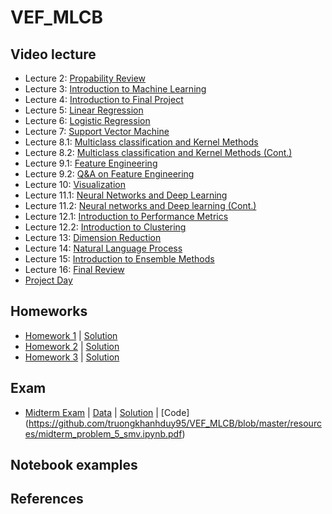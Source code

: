 # VEF_MLCB


## Video lecture
- Lecture 2: [Propability Review](https://www.youtube.com/watch?v=aQT7g52I2YI&feature=youtu.be)
- Lecture 3: [Introduction to Machine Learning](https://www.youtube.com/watch?v=XYRQB1TsH-w&feature=youtu.be)
- Lecture 4: [Introduction to Final Project](https://www.youtube.com/watch?v=Z0Ihn5jG-1k&feature=youtu.be)
- Lecture 5: [Linear Regression](https://www.youtube.com/watch?v=oKZ1vK28ybE&feature=youtu.be)
- Lecture 6: [Logistic Regression](https://www.youtube.com/watch?v=B8d7mOdJ50I&feature=youtu.be)
- Lecture 7: [Support Vector Machine](https://www.youtube.com/watch?v=ppAg282cVg0&feature=youtu.be)
- Lecture 8.1: [Multiclass classification and Kernel Methods](https://www.youtube.com/watch?v=x1hJMOqs3rc&feature=youtu.be)
- Lecture 8.2: [Multiclass classification and Kernel Methods (Cont.)](https://www.youtube.com/watch?v=gKdwaR1GP8w&feature=youtu.be)
- Lecture 9.1: [Feature Engineering](https://www.youtube.com/watch?v=_biUvLgHwkc&feature=youtu.be)
- Lecture 9.2: [Q&A on Feature Engineering](https://www.youtube.com/watch?v=RcFqx1vymPc&feature=youtu.be)
- Lecture 10: [Visualization](https://www.youtube.com/watch?v=Pm4UMgw5dA0&feature=youtu.be)
- Lecture 11.1: [Neural Networks and Deep Learning](https://www.youtube.com/watch?v=oQA6h6QYmpw&feature=youtu.be)
- Lecture 11.2: [Neural networks and Deep learning (Cont.)](https://www.youtube.com/watch?v=yMpaa-wiXXM&feature=youtu.be)
- Lecture 12.1: [Introduction to Performance Metrics](https://www.youtube.com/watch?v=H4UyJuNGF5Q&feature=youtu.be)
- Lecture 12.2: [Introduction to Clustering](https://www.youtube.com/watch?v=qZs4n0njxZ0&feature=youtu.be)
- Lecture 13: [Dimension Reduction](https://www.youtube.com/watch?v=h7GKyowYjVs&feature=youtu.be)
- Lecture 14: [Natural Language Process](https://www.youtube.com/watch?v=xHnH-njHpJg&feature=youtu.be)
- Lecture 15: [Introduction to Ensemble Methods](https://www.youtube.com/watch?v=IK9oech0FWM&feature=youtu.be)
- Lecture 16: [Final Review](https://www.youtube.com/watch?v=A3gwinJco0U&feature=youtu.be)
- [Project Day](https://www.youtube.com/watch?v=xjM7-kmL5NE&feature=youtu.be)

## Homeworks
- [Homework 1](https://github.com/truongkhanhduy95/VEF_MLCB/blob/master/resources/hw_1.pdf) | [Solution](https://github.com/truongkhanhduy95/VEF_MLCB/blob/master/resources/solutions_1.pdf)
- [Homework 2](https://github.com/truongkhanhduy95/VEF_MLCB/blob/master/resources/hw_2.pdf) | [Solution](https://github.com/truongkhanhduy95/VEF_MLCB/blob/master/resources/solutions_2.pdf)
- [Homework 3](https://github.com/truongkhanhduy95/VEF_MLCB/blob/master/resources/hw_3.pdf) | [Solution](
https://github.com/truongkhanhduy95/VEF_MLCB/blob/master/resources/solutions_3.pdf)

## Exam
- [Midterm Exam](https://github.com/truongkhanhduy95/VEF_MLCB/blob/master/resources/midterm.pdf) | [Data](https://github.com/truongkhanhduy95/VEF_MLCB/blob/master/resources/uber_usage.csv) | [Solution](https://github.com/truongkhanhduy95/VEF_MLCB/blob/master/resources/midterm_solutions.pdf) | [Code] (https://github.com/truongkhanhduy95/VEF_MLCB/blob/master/resources/midterm_problem_5_smv.ipynb.pdf)

## Notebook examples
## References
